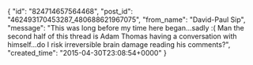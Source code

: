  {
   "id": "824714657564468",
   "post_id": "462493170453287_480688621967075",
   "from_name": "David-Paul Sip",
   "message": "This was long before my time here began...sadly :( Man the second half of this thread is Adam Thomas having a conversation with himself...do I risk irreversible brain damage reading his comments?",
   "created_time": "2015-04-30T23:08:54+0000"
 }
